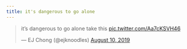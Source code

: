 ```yaml
---
title: it's dangerous to go alone
---
```


<blockquote class="twitter-tweet"><p lang="en" dir="ltr">it’s dangerous to go alone take this <a href="https://t.co/Aa7cKSVH46">pic.twitter.com/Aa7cKSVH46</a></p>&mdash; EJ Chong (@ejknoodles) <a href="https://twitter.com/ejknoodles/status/1160018850290819072?ref_src=twsrc%5Etfw">August 10, 2019</a></blockquote> <script async src="https://platform.twitter.com/widgets.js" charset="utf-8"></script> 